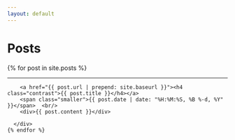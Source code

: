 ```yaml
---
layout: default
---
```

  <div class="header">
    <h1>Posts</h1>
  </div>
  <div class="content">
    {% for post in site.posts %}
      <div class="listing">
      	<hr class="slender">

      	<a href="{{ post.url | prepend: site.baseurl }}"><h4 class="contrast">{{ post.title }}</h4></a>
      	<span class="smaller">{{ post.date | date: "%H:%M:%S, %B %-d, %Y" }}</span>  <br/>
		<div>{{ post.content }}</div>

      </div>
    {% endfor %}
  </div>
